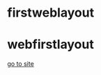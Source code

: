 # firstweblayout
<h1>webfirstlayout</h1>
<a href="https://webfirstlayout.netlify.com/">go to site</a>
